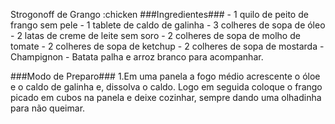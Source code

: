 Strogonoff de Grango :chicken
###Ingredientes###
	- 1 quilo de peito de frango sem pele
	- 1 tablete de caldo de galinha
	- 3 colheres de sopa de óleo
	- 2 latas de creme de leite sem soro
	- 2 colheres de sopa de molho de tomate
	- 2 colheres de sopa de ketchup
	- 2 colheres de sopa de mostarda
	- Champignon
	- Batata palha e arroz branco para acompanhar.

###Modo de Preparo###
	1.Em uma panela a fogo médio acrescente o óloe e o caldo de galinha e, dissolva o caldo. Logo em seguida coloque o frango picado em cubos na panela e deixe cozinhar, sempre dando uma olhadinha para não queimar.

